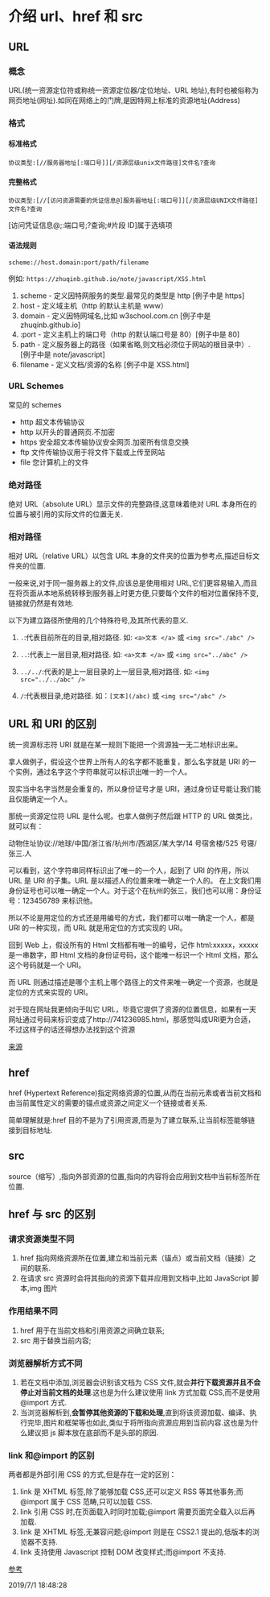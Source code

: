 # 介绍 url、href 和 src

## URL

### 概念

URL(统一资源定位符或称统一资源定位器/定位地址、URL 地址),有时也被俗称为网页地址(网址).如同在网络上的门牌,是因特网上标准的资源地址(Address)

### 格式

#### 标准格式

`协议类型:[//服务器地址[:端口号]][/资源层级unix文件路径]文件名?查询`

#### 完整格式

`协议类型:[//[访问资源需要的凭证信息@]服务器地址[:端口号]][/资源层级UNIX文件路径]文件名?查询`

[访问凭证信息@;:端口号;?查询;#片段 ID]属于选填项

#### 语法规则

`scheme://host.domain:port/path/filename`

例如: `https://zhuqinb.github.io/note/javascript/XSS.html`

1.  scheme - 定义因特网服务的类型.最常见的类型是 http [例子中是 https]
1.  host - 定义域主机（http 的默认主机是 www）
1.  domain - 定义因特网域名,比如 w3school.com.cn [例子中是 zhuqinb.github.io]
1.  :port - 定义主机上的端口号（http 的默认端口号是 80）[例子中是 80]
1.  path - 定义服务器上的路径（如果省略,则文档必须位于网站的根目录中）. [例子中是 note/javascript]
1.  filename - 定义文档/资源的名称 [例子中是 XSS.html]

### URL Schemes

常见的 schemes

-   http 超文本传输协议
-   http 以开头的普通网页.不加密
-   https 安全超文本传输协议安全网页.加密所有信息交换
-   ftp 文件传输协议用于将文件下载或上传至网站
-   file 您计算机上的文件

### 绝对路径

绝对 URL（absolute URL）显示文件的完整路径,这意味着绝对 URL 本身所在的位置与被引用的实际文件的位置无关.

### 相对路径

相对 URL（relative URL）以包含 URL 本身的文件夹的位置为参考点,描述目标文件夹的位置.

一般来说,对于同一服务器上的文件,应该总是使用相对 URL,它们更容易输入,而且在将页面从本地系统转移到服务器上时更方便,只要每个文件的相对位置保持不变,链接就仍然是有效地.

以下为建立路径所使用的几个特殊符号,及其所代表的意义.

1. `.`:代表目前所在的目录,相对路径. 如: `<a>文本 </a>` 或 `<img src="./abc" />`

1. `..`:代表上一层目录,相对路径. 如: `<a>文本 </a>` 或 `<img src="../abc" />`

1. `../../`:代表的是上一层目录的上一层目录,相对路径. 如: `<img src="../../abc" />`

1. `/`:代表根目录,绝对路径. 如：`[文本](/abc)` 或 `<img src="/abc" />`

## URL 和 URI 的区别

统一资源标志符 URI 就是在某一规则下能把一个资源独一无二地标识出来。

拿人做例子，假设这个世界上所有人的名字都不能重复，那么名字就是 URI 的一个实例，通过名字这个字符串就可以标识出唯一的一个人。

现实当中名字当然是会重复的，所以身份证号才是 URI，通过身份证号能让我们能且仅能确定一个人。

那统一资源定位符 URL 是什么呢。也拿人做例子然后跟 HTTP 的 URL 做类比，就可以有：

动物住址协议://地球/中国/浙江省/杭州市/西湖区/某大学/14 号宿舍楼/525 号寝/张三.人

可以看到，这个字符串同样标识出了唯一的一个人，起到了 URI 的作用，所以 URL 是 URI 的子集。URL 是以描述人的位置来唯一确定一个人的。
在上文我们用身份证号也可以唯一确定一个人。对于这个在杭州的张三，我们也可以用：身份证号：123456789 来标识他。

所以不论是用定位的方式还是用编号的方式，我们都可以唯一确定一个人，都是 URl 的一种实现，而 URL 就是用定位的方式实现的 URI。

回到 Web 上，假设所有的 Html 文档都有唯一的编号，记作 html:xxxxx，xxxxx 是一串数字，即 Html 文档的身份证号码，这个能唯一标识一个 Html 文档，那么这个号码就是一个 URI。

而 URL 则通过描述是哪个主机上哪个路径上的文件来唯一确定一个资源，也就是定位的方式来实现的 URI。

对于现在网址我更倾向于叫它 URL，毕竟它提供了资源的位置信息，如果有一天网址通过号码来标识变成了http://741236985.html，那感觉叫成URI更为合适，不过这样子的话还得想办法找到这个资源

[来源](https://www.zhihu.com/question/21950864/answer/154309494)

## href

href (Hypertext Reference)指定网络资源的位置,从而在当前元素或者当前文档和由当前属性定义的需要的锚点或资源之间定义一个链接或者关系.

简单理解就是:href 目的不是为了引用资源,而是为了建立联系,让当前标签能够链接到目标地址.

## src

source（缩写）,指向外部资源的位置,指向的内容将会应用到文档中当前标签所在位置.

## href 与 src 的区别

### 请求资源类型不同

1. href 指向网络资源所在位置,建立和当前元素（锚点）或当前文档（链接）之间的联系.
1. 在请求 src 资源时会将其指向的资源下载并应用到文档中,比如 JavaScript 脚本,img 图片

### 作用结果不同

1. href 用于在当前文档和引用资源之间确立联系;
1. src 用于替换当前内容;

### 浏览器解析方式不同

1. 若在文档中添加,浏览器会识别该文档为 CSS 文件,就会<b>并行下载资源并且不会停止对当前文档的处理</b>.这也是为什么建议使用 link 方式加载 CSS,而不是使用 @import 方式.
2. 当浏览器解析到,<b>会暂停其他资源的下载和处理</b>,直到将该资源加载、编译、执行完毕,图片和框架等也如此,类似于将所指向资源应用到当前内容.这也是为什么建议把 js 脚本放在底部而不是头部的原因.

### link 和@import 的区别

两者都是外部引用 CSS 的方式,但是存在一定的区别：

1. link 是 XHTML 标签,除了能够加载 CSS,还可以定义 RSS 等其他事务;而@import 属于 CSS 范畴,只可以加载 CSS.
1. link 引用 CSS 时,在页面载入时同时加载;@import 需要页面完全载入以后再加载.
1. link 是 XHTML 标签,无兼容问题;@import 则是在 CSS2.1 提出的,低版本的浏览器不支持.
1. link 支持使用 Javascript 控制 DOM 改变样式;而@import 不支持.

[参考](https://blog.csdn.net/rocling/article/details/82954538)

<article-Info weather="duoyun" mood="fadai">2019/7/1 18:48:28</article-Info>
